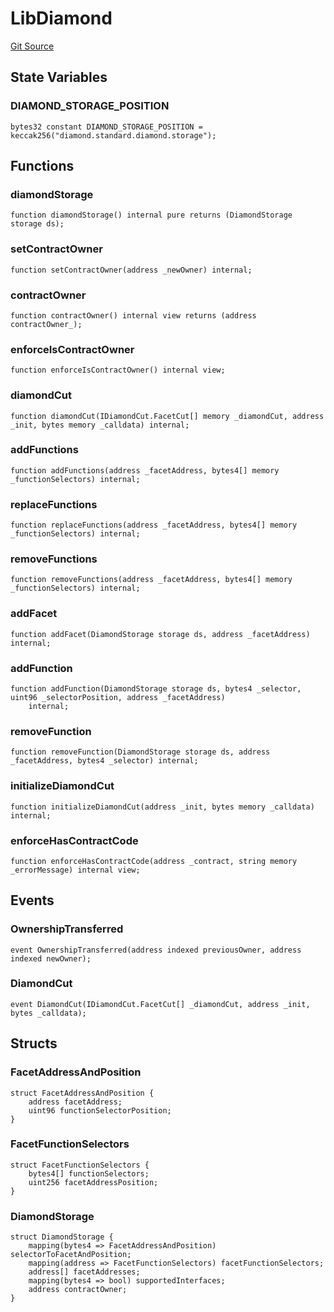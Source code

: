 # LibDiamond
[Git Source](https://github.com/G7DAO/protocol/blob/1e1f8f95881a2f3fd7dca8655f2c3270ce027c4e/contracts/utils/diamonds/contracts/libraries/LibDiamond.sol)


## State Variables
### DIAMOND_STORAGE_POSITION

```solidity
bytes32 constant DIAMOND_STORAGE_POSITION = keccak256("diamond.standard.diamond.storage");
```


## Functions
### diamondStorage


```solidity
function diamondStorage() internal pure returns (DiamondStorage storage ds);
```

### setContractOwner


```solidity
function setContractOwner(address _newOwner) internal;
```

### contractOwner


```solidity
function contractOwner() internal view returns (address contractOwner_);
```

### enforceIsContractOwner


```solidity
function enforceIsContractOwner() internal view;
```

### diamondCut


```solidity
function diamondCut(IDiamondCut.FacetCut[] memory _diamondCut, address _init, bytes memory _calldata) internal;
```

### addFunctions


```solidity
function addFunctions(address _facetAddress, bytes4[] memory _functionSelectors) internal;
```

### replaceFunctions


```solidity
function replaceFunctions(address _facetAddress, bytes4[] memory _functionSelectors) internal;
```

### removeFunctions


```solidity
function removeFunctions(address _facetAddress, bytes4[] memory _functionSelectors) internal;
```

### addFacet


```solidity
function addFacet(DiamondStorage storage ds, address _facetAddress) internal;
```

### addFunction


```solidity
function addFunction(DiamondStorage storage ds, bytes4 _selector, uint96 _selectorPosition, address _facetAddress)
    internal;
```

### removeFunction


```solidity
function removeFunction(DiamondStorage storage ds, address _facetAddress, bytes4 _selector) internal;
```

### initializeDiamondCut


```solidity
function initializeDiamondCut(address _init, bytes memory _calldata) internal;
```

### enforceHasContractCode


```solidity
function enforceHasContractCode(address _contract, string memory _errorMessage) internal view;
```

## Events
### OwnershipTransferred

```solidity
event OwnershipTransferred(address indexed previousOwner, address indexed newOwner);
```

### DiamondCut

```solidity
event DiamondCut(IDiamondCut.FacetCut[] _diamondCut, address _init, bytes _calldata);
```

## Structs
### FacetAddressAndPosition

```solidity
struct FacetAddressAndPosition {
    address facetAddress;
    uint96 functionSelectorPosition;
}
```

### FacetFunctionSelectors

```solidity
struct FacetFunctionSelectors {
    bytes4[] functionSelectors;
    uint256 facetAddressPosition;
}
```

### DiamondStorage

```solidity
struct DiamondStorage {
    mapping(bytes4 => FacetAddressAndPosition) selectorToFacetAndPosition;
    mapping(address => FacetFunctionSelectors) facetFunctionSelectors;
    address[] facetAddresses;
    mapping(bytes4 => bool) supportedInterfaces;
    address contractOwner;
}
```

